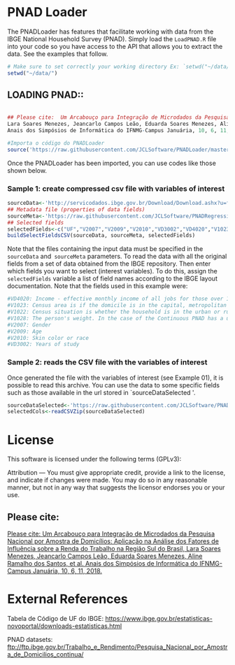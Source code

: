 # PNAD Loader

The PNADLoader has features that facilitate working with data from the IBGE National Household Survey (PNAD). Simply load the `LoadPNAD.R` file into your code so you have access to the API that allows you to extract the data. See the examples that follow.

```R
# Make sure to set correctly your working directory Ex: `setwd("~/data/")`.
setwd("~/data/")
```

## LOADING PNAD::

```R
 
## Please cite:  Um Arcabouço para Integração de Microdados da Pesquisa Nacional por Amostra de Domicílios: Aplicação na Análise dos Fatores de Influência sobre a Renda do Trabalho na Região Sul do Brasil,
Lara Soares Menezes, Jeancarlo Campos Leão, Eduarda Soares Menezes, Aline Ramalho dos Santos, et al.
Anais dos Simpόsios de Informática do IFNMG-Campus Januária, 10, 6, 11, 2018. Avaliable on http://research.jcloud.net.br/bib/?q=Fatores

#Importa o código do PNADLoader
source('https://raw.githubusercontent.com/JCLSoftware/PNADLoader/master/src/LoadPNAD.R')

```
Once the PNADLoader has been imported, you can use codes like those shown below.

### Sample 1: create compressed csv file with variables of interest
```R
sourceData<-'http://servicodados.ibge.gov.br/Download/Download.ashx?u=ftp.ibge.gov.br/Trabalho_e_Rendimento/Pesquisa_Nacional_por_Amostra_de_Domicilios_continua/Trimestral/Microdados/2017/PNADC_012017_20180816.zip'
## Metadata file (properties of data fields)
sourceMeta<-'https://raw.githubusercontent.com/JCLSoftware/PNADRegression/master/data/meta.zip'
## Selected fields
selectedFields<-c("UF","V2007","V2009","V2010","VD3002","VD4020","V1023","V1022","V1028")
buildSelectFieldsCSV(sourceData, sourceMeta, selectedFields)

```
Note that the files containing the input data must be specified in the `sourceData` and` sourceMeta` parameters. To read the data with all the original fields from a set of data obtained from the IBGE repository. Then enter which fields you want to select (interest variables). To do this, assign the `selectedFields` variable a list of field names according to the IBGE layout documentation. Note that the fields used in this example were:

```R
#VD4020: Income - effective monthly income of all jobs for those over 14 years of age
#V1023: Census area is if the domicile is in the capital, metropolitan region or elsewhere in the state
#V1022: Census situation is whether the household is in the urban or rural area
#V1028: The person's weight. In the case of the Continuous PNAD has a unique variable of weight of the person and weight of the domicile
#V2007: Gender
#V2009: Age
#V2010: Skin color or race
#VD3002: Years of study
```
### Sample 2: reads the CSV file with the variables of interest
Once generated the file with the variables of interest (see Example 01), it is possible to read this archive. You can use the data to some specific fields such as those available in the url stored in `sourceDataSelected '.
```R
sourceDataSelected<-'https://raw.githubusercontent.com/JCLSoftware/PNADLoader/master/data/PNADC_012017_20180816i.zip'
selectedCols<-readCSVZip(sourceDataSelected)
```

# License

This software is licensed under the following terms (GPLv3):

Attribution — You must give appropriate credit, provide a link to the license, and indicate if changes were made. You may do so in any reasonable manner, but not in any way that suggests the licensor endorses you or your use. 

## Please cite:

[Please cite:  Um Arcabouço para Integração de Microdados da Pesquisa Nacional por Amostra de Domicílios: Aplicação na Análise dos Fatores de Influência sobre a Renda do Trabalho na Região Sul do Brasil,
Lara Soares Menezes, Jeancarlo Campos Leão, Eduarda Soares Menezes, Aline Ramalho dos Santos, et al.
Anais dos Simpόsios de Informática do IFNMG-Campus Januária, 10, 6, 11, 2018.](http://research.jcloud.net.br/bib/?q=Fatores)

# External References
Tabela de Código de UF do IBGE: https://www.ibge.gov.br/estatisticas-novoportal/downloads-estatisticas.html

PNAD datasets: ftp://ftp.ibge.gov.br/Trabalho_e_Rendimento/Pesquisa_Nacional_por_Amostra_de_Domicilios_continua/
